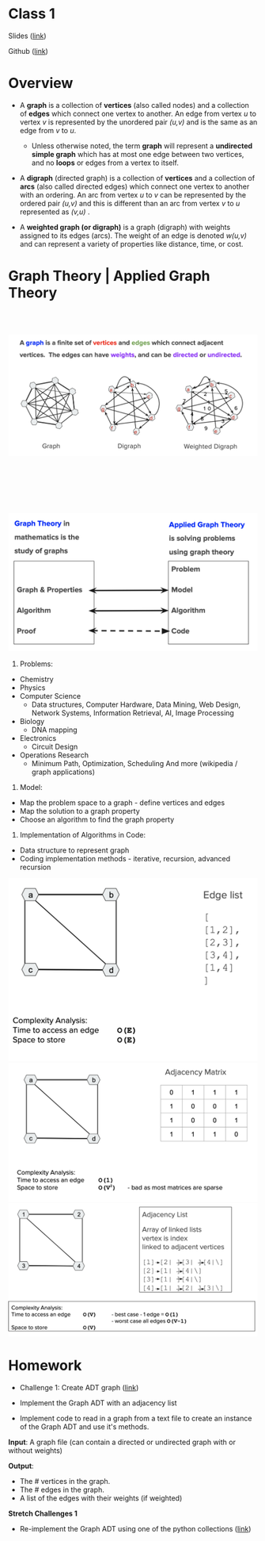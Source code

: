 # Class 1
Slides ([link](https://docs.google.com/presentation/u/2/d/1eOGVRA2ziw9swgB1t0VXn2_gnIWl1sd-H5xglgSa3-E/copy?id=1eOGVRA2ziw9swgB1t0VXn2_gnIWl1sd-H5xglgSa3-E&copyCollaborators=false&copyComments=false&includeResolvedCommentsOnCopy=false&title=Copy%20of%2001.%20Intro%20to%20Graph%20Theory&token=AC4w5Vgylm0_Hd_sXOYbpOHW3hS5Jx8CsA%3A1562794766111&usp=slides_web))

Github ([link](https://github.com/Make-School-Courses/CS-2.2-Advanced-Recursion-and-Graphs/blob/master/Lessons/1.Intro-Graph-Theory.md))

# Overview
- A **graph** is a collection of **vertices** (also called nodes) and a collection of **edges** which connect one vertex to another.  An edge from vertex *u* to vertex *v* is represented by the unordered pair *(u,v)* and is the same as an edge from *v* to *u*.   
    - Unless otherwise noted, the term **graph** will represent a **undirected simple graph** which has at most one edge between two vertices, and no **loops** or edges from a vertex to itself.

- A **digraph** (directed graph) is a collection of **vertices** and a collection of **arcs** (also called directed edges) which connect one vertex to another with an ordering.  An arc from vertex *u* to *v* can be represented by the ordered pair *(u,v)* and this is different than an arc from vertex *v* to *u* represented as *(v,u)* .

- A **weighted graph (or digraph)** is a graph (digraph) with weights assigned to its edges (arcs).  The weight of an edge is denoted *w(u,v)* and can represent a variety of properties like distance, time, or cost.  

# Graph Theory | Applied Graph Theory
<br>
<br>

![](img/graphs.png)

<br>
<br>
<br>
<br>
<br>

![](img/graph-theory.png)

1. Problems:
  * Chemistry
  * Physics
  * Computer Science
    * Data structures, Computer Hardware, Data Mining, Web Design, Network Systems, Information Retrieval, AI, Image Processing
  * Biology
    * DNA mapping
  * Electronics
    * Circuit Design
  * Operations Research
    * Minimum Path, Optimization, Scheduling
  And more (wikipedia / graph applications)
1. Model:  
  * Map the problem space to a graph - define vertices and edges
  * Map the solution to a graph property
  * Choose an algorithm to find the graph property
1. Implementation of Algorithms in Code:
  * Data structure to represent graph
  * Coding implementation methods - iterative, recursion, advanced recursion

![](img/edge.png)
![](img/matrix.png)
![](img/ll.png)


# Homework
* Challenge 1: Create ADT graph ([link](https://github.com/Make-School-Courses/CS-2.2-Advanced-Recursion-and-Graphs/blob/master/Challenges/Challenges.md#challenge-1))

* Implement the Graph ADT with an adjacency list
* Implement code to read in a graph from a text file to create an instance of the Graph ADT and use it's methods.

**Input**: A graph file (can contain a directed or undirected graph with or without weights)

**Output**:
* The # vertices in the graph.
* The # edges in the graph.
* A list of the edges with their weights (if weighted)

**Stretch Challenges 1**
* Re-implement the Graph ADT using one of the python collections ([link](https://docs.python.org/3.6/library/collections.html#module-collections))
